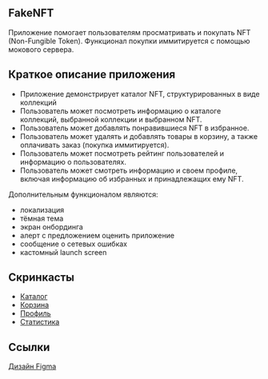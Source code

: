 ## **FakeNFT**

Приложение помогает пользователям просматривать и покупать NFT (Non-Fungible Token). Функционал покупки иммитируется с помощью мокового сервера.

## **Краткое описание приложения**

- Приложение демонстрирует каталог NFT, структурированных в виде коллекций
- Пользователь может посмотреть информацию о каталоге коллекций, выбранной коллекции и выбранном NFT.
- Пользователь может добавлять понравившиеся NFT в избранное.
- Пользователь может удалять и добавлять товары в корзину, а также оплачивать заказ (покупка иммитируется).
- Пользователь может посмотреть рейтинг пользователей и информацию о пользователях.
- Пользователь может смотреть информацию и своем профиле, включая информацию об избранных и принадлежащих ему NFT.

Дополнительным функционалом являются:
- локализация
- тёмная тема
- экран онбординга
- алерт с предложением оценить приложение
- сообщение о сетевых ошибках
- кастомный launch screen

## **Скринкасты**

- [Каталог](https://dreamcloud.pro:7777/mo/sharing/jn3FuMQuW#/item/26396)
- [Корзина](https://dreamcloud.pro:7777/mo/sharing/jn3FuMQuW#/item/26395)
- [Профиль](https://dreamcloud.pro:7777/mo/sharing/jn3FuMQuW#/item/26399)
- [Статистика](https://dreamcloud.pro:7777/mo/sharing/jn3FuMQuW#/item/26397)

## **Ссылки**

[Дизайн Figma](https://www.figma.com/file/k1LcgXHGTHIeiCv4XuPbND/FakeNFT-(YP)?node-id=96-5542&t=YdNbOI8EcqdYmDeg-0)
